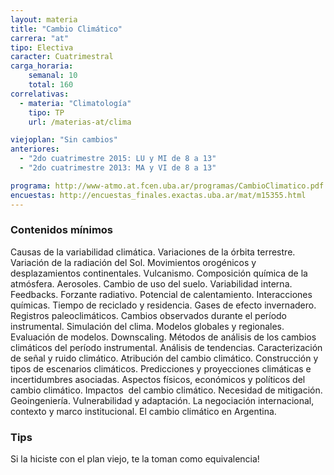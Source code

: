 ```yaml
---
layout: materia
title: "Cambio Climático"
carrera: "at"
tipo: Electiva
caracter: Cuatrimestral
carga_horaria: 
    semanal: 10
    total: 160
correlativas:
  - materia: "Climatología"
    tipo: TP
    url: /materias-at/clima

viejoplan: "Sin cambios"
anteriores:
  - "2do cuatrimestre 2015: LU y MI de 8 a 13"
  - "2do cuatrimestre 2013: MA y VI de 8 a 13"

programa: http://www-atmo.at.fcen.uba.ar/programas/CambioClimatico.pdf
encuestas: http://encuestas_finales.exactas.uba.ar/mat/m15355.html
---
```


### Contenidos mínimos
Causas de la variabilidad climática. Variaciones de la órbita terrestre. Variación de la radiación del Sol. Movimientos orogénicos y desplazamientos continentales. Vulcanismo. Composición química de la atmósfera. Aerosoles. Cambio de uso del suelo. Variabilidad interna. Feedbacks. Forzante radiativo. Potencial de calentamiento. Interacciones químicas. Tiempo de reciclado y residencia. Gases de efecto invernadero. Registros paleoclimáticos. Cambios observados durante el período instrumental. Simulación del clima. Modelos globales y regionales. Evaluación de modelos. Downscaling. Métodos de análisis de los cambios climáticos del período instrumental. Análisis de tendencias. Caracterización de señal y ruido climático. Atribución del cambio climático. Construcción y tipos de escenarios climáticos. Predicciones y proyecciones climáticas e incertidumbres asociadas. Aspectos físicos, económicos y políticos del cambio climático. Impactos  del cambio climático. Necesidad de mitigación. Geoingeniería. Vulnerabilidad y adaptación. La negociación internacional, contexto y marco institucional. El cambio climático en Argentina.

### Tips
Si la hiciste con el plan viejo, te la toman como equivalencia!